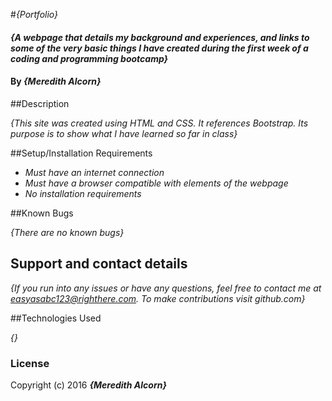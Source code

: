 #_{Portfolio}_

#### _{A webpage that details my background and experiences, and links to some of the very basic things I have created during the first week of a coding and programming bootcamp}_

#### By _**{Meredith Alcorn}**_

##Description

_{This site was created using HTML and CSS.  It references Bootstrap.  Its purpose is to show what I have learned so far in class}_

##Setup/Installation Requirements

* _Must have an internet connection_
* _Must have a browser compatible with elements of the webpage_
* _No installation requirements_

##Known Bugs

_{There are no known bugs}_

## Support and contact details

_{If you run into any issues or have any questions, feel free to contact me at easyasabc123@righthere.com.  To make contributions visit github.com}_

##Technologies Used

_{}_

### License

Copyright (c) 2016 **_{Meredith Alcorn}_**
